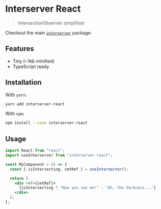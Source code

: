 # Interserver React

> IntersectionObserver simplified

Checkout the main [`interserver`](https://www.npmjs.com/package/interserver) package.

## Features

- Tiny (~1kb minified)
- TypeScript ready

## Installation

With `yarn`:

```bash
yarn add interserver-react
```

With `npm`:

```bash
npm install --save interserver-react
```

## Usage

```jsx
import React from "react";
import useInterserver from "interserver-react";

const MyComponent = () => {
  const { isIntersecting, setRef } = useIntersector();

  return (
    <div ref={setRef}>
      {isIntersecting ? "Now you see me!" : "Oh, the darkness..."}
    </div>
  );
};
```
